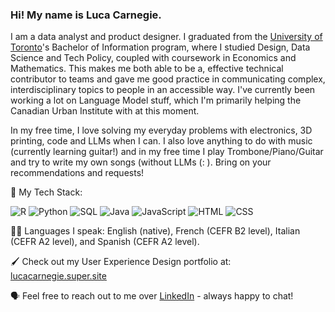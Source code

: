 ### Hi! My name is Luca Carnegie. 

I am a data analyst and product designer. I graduated from the [University of Toronto](https://www.utoronto.ca/)'s Bachelor of Information program, where I studied Design, Data Science and Tech Policy, coupled with coursework in Economics and Mathematics. This makes me both able to be a, effective technical contributor to teams and gave me good practice in communicating complex, interdisciplinary topics to people in an accessible way. I've currently been working a lot on Language Model stuff, which I'm primarily helping the Canadian Urban Institute with at this moment.

In my free time, I love solving my everyday problems with electronics, 3D printing, code and LLMs when I can. I also love anything to do with music (currently learning guitar!) and in my free time I play Trombone/Piano/Guitar and try to write my own songs (without LLMs (: ). Bring on your recommendations and requests!

💾 My Tech Stack:

![R](https://img.shields.io/badge/R-276DC3?style=for-the-badge&logo=r&logoColor=white)
![Python](https://img.shields.io/badge/Python-3776AB?style=for-the-badge&logo=python&logoColor=white)
![SQL](https://img.shields.io/badge/SQL-4479A1?style=for-the-badge&logo=postgresql&logoColor=white)
![Java](https://img.shields.io/badge/Java-ED8B00?style=for-the-badge&logo=java&logoColor=white)
![JavaScript](https://img.shields.io/badge/JavaScript-F7DF1E?style=for-the-badge&logo=javascript&logoColor=black)
![HTML](https://img.shields.io/badge/HTML5-E34F26?style=for-the-badge&logo=html5&logoColor=white)
![CSS](https://img.shields.io/badge/CSS3-1572B6?style=for-the-badge&logo=css3&logoColor=white)

🧑🏻 Languages I speak: English (native), French (CEFR B2 level), Italian (CEFR A2 level), and Spanish (CEFR A2 level). 

🖌️ Check out my User Experience Design portfolio at: [lucacarnegie.super.site](https://lucacarnegie.super.site/)

🗣️ Feel free to reach out to me over [LinkedIn](http://linkedin.com/in/lucacarnegie) - always happy to chat!

